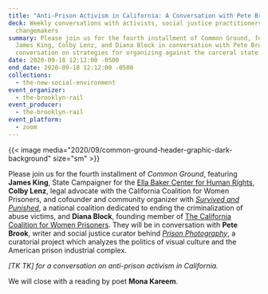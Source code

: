 ```yaml
---
title: "Anti-Prison Activism in California: A Conversation with Pete Brook"
deck: Weekly conversations with activists, social justice practitioners, and
  changemakers
summary: Please join us for the fourth installment of Common Ground, featuring
  James King, Colby Lenz, and Diana Block in conversation with Pete Brook for a
  conversation on strategies for organizing against the carceral state.
date: 2020-09-18 12:12:00 -0500
end_date: 2020-09-18 12:12:00 -0500
collections:
  - the-new-social-environment
event_organizer:
  - the-brooklyn-rail
event_producer:
  - the-brooklyn-rail
event_platform:
  - zoom
---
```



{{< image media="2020/09/common-ground-header-graphic-dark-background" size="sm" >}}

Please join us for the fourth installment of *Common Ground*, featuring **James King**, State Campaigner for the [Ella Baker Center for Human Rights](https://ellabakercenter.org/), **Colby Lenz**, legal advocate with the California Coalition for Women Prisoners, and cofounder and community organizer with *[Survived and Punished](https://survivedandpunished.org/)*, a national coalition dedicated to ending the criminalization of abuse victims, and **Diana Block**, founding member of [The California Coalition for Women Prisoners](https://womenprisoners.org/). They will be in conversation with **Pete Brook**, writer and social justice curator behind *[Prison Photography](https://prisonphotography.org/)*, a curatorial project which analyzes the politics of visual culture and the American prison industrial complex. 

*\[TK TK] for a conversation on anti-prison activism in California.* 

We will close with a reading by poet **Mona Kareem**.